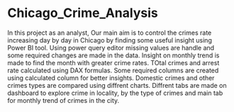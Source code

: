 # Chicago_Crime_Analysis
In this project as an analyst, Our main aim is to control the crimes rate increasing day by day in Chicago by finding some useful insight using Power BI tool.
Using power query editor missing values are handle and some required changes are made in the data.
Insight on monthly trend is made to find the month with greater crime rates. 
TOtal crimes and arrest rate calculated using DAX formulas. 
Some required columns are created using calculated column for better insights. 
Domestic crimes and other crimes types are compared using diffrent charts. 
Diffrent tabs are made on dashboard to explore crime in locality, by the type of crimes and main tab for monthly trend of crimes in the city.
